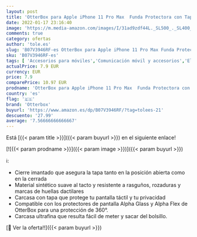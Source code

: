 ```yaml
---
layout: post
title: 'OtterBox para Apple iPhone 11 Pro Max  Funda Protectora con Tapa Folio Elegante de Tacto Suave  Strada Via Series  Negro'
date: 2022-01-17 23:16:40
image: 'https://m.media-amazon.com/images/I/31ad9zdf44L._SL500_._SL400_.jpg'
comments: true
category: ofertas
author: 'tole.es'
slug: 'B07V3946RF-es OtterBox para Apple iPhone 11 Pro Max Funda Protectora con...'
sku: 'B07V3946RF-es'
tags: [ 'Accesorios para móviles','Comunicación móvil y accesorios','Electrónica','Fundas y carcasas para teléfonos móviles','apple','iphone','otterbox', ]
actualPrice: 7.9 EUR
currency: EUR
price: 7.9
comparePrice: 10.97 EUR
prodname: 'OtterBox para Apple iPhone 11 Pro Max  Funda Protectora con Tapa Folio Elegante de Tacto Suave  Strada Via Series  Negro'
country: 'es'
flag: '🇪🇸'
brand: 'Otterbox'
buyurl: 'https://www.amazon.es/dp/B07V3946RF/?tag=tolees-21'
descuento: '27.99'
average: '7.56666666666667'
---
```


Está [{{< param title >}}]({{< param buyurl >}}) en el siguiente enlace!

[![{{< param prodname >}}]({{< param image >}})]({{< param buyurl >}})

ℹ️:

- Cierre imantado que asegura la tapa tanto en la posición abierta como en la cerrada
- Material sintético suave al tacto y resistente a rasguños, rozaduras y marcas de huellas dactilares
- Carcasa con tapa que protege tu pantalla táctil y tu privacidad
- Compatible con los protectores de pantalla Alpha Glass y Alpha Flex de OtterBox para una protección de 360°.
- Carcasa ultrafina que resulta fácil de meter y sacar del bolsillo.

[🛒 Ver la oferta!!]({{< param buyurl >}})

